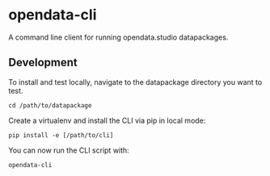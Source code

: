 # opendata-cli

A command line client for running opendata.studio datapackages.

## Development

To install and test locally, navigate to the datapackage directory you want to
test.
```
cd /path/to/datapackage
```

Create a virtualenv and install the CLI via pip in local mode:
```
pip install -e [/path/to/cli]
```

You can now run the CLI script with:
```
opendata-cli
```
